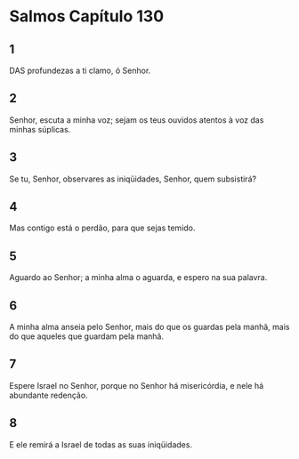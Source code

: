 # Salmos Capítulo 130

## 1
DAS profundezas a ti clamo, ó Senhor.

## 2
Senhor, escuta a minha voz; sejam os teus ouvidos atentos à voz das minhas súplicas.

## 3
Se tu, Senhor, observares as iniqüidades, Senhor, quem subsistirá?

## 4
Mas contigo está o perdão, para que sejas temido.

## 5
Aguardo ao Senhor; a minha alma o aguarda, e espero na sua palavra.

## 6
A minha alma anseia pelo Senhor, mais do que os guardas pela manhã, mais do que aqueles que guardam pela manhã.

## 7
Espere Israel no Senhor, porque no Senhor há misericórdia, e nele há abundante redenção.

## 8
E ele remirá a Israel de todas as suas iniqüidades.

